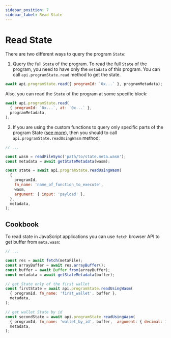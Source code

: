 ```yaml
---
sidebar_position: 7
sidebar_label: Read State
---
```


# Read State

There are two different ways to query the program `State`:

1. Query the full `State` of the program. To read the full `State` of the program, you need to have only the `metadata` of this program. You can call `api.programState.read` method to get the state.

```javascript
await api.programState.read({ programId: `0x...` }, programMetadata);
```

Also, you can read the `State` of the program at some specific block:

```javascript
await api.programState.read(
  { programId: `0x...`, at: `0x...` },
  programMetadata,
);
```

2. If you are using the custom functions to query only specific parts of the program State ([see more](/docs/developing-contracts/metadata#genarate-metadata)), then you should to call `api.programState.readUsingWasm` method:

```js
// ...

const wasm = readFileSync('path/to/state.meta.wasm');
const metadata = await getStateMetadata(wasm);

const state = await api.programState.readUsingWasm(
  {
    programId,
    fn_name: 'name_of_function_to_execute',
    wasm,
    argument: { input: 'payload' },
  },
  metadata,
);
```

## Cookbook

To read state in JavaScript applications you can use `fetch` browser API to get buffer from `meta.wasm`:

```javascript
// ...

const res = await fetch(metaFile);
const arrayBuffer = await res.arrayBuffer();
const buffer = await Buffer.from(arrayBuffer);
const metadata = await getStateMetadata(buffer);

// get State only of the first wallet
const firstState = await api.programState.readUsingWasm(
  { programId, fn_name: 'first_wallet', buffer },
  metadata,
);

// get wallet State by id
const secondState = await api.programState.readUsingWasm(
  { programId, fn_name: 'wallet_by_id', buffer,  argument: { decimal: 1, hex: '0x01' } },
  metadata,
);

```
